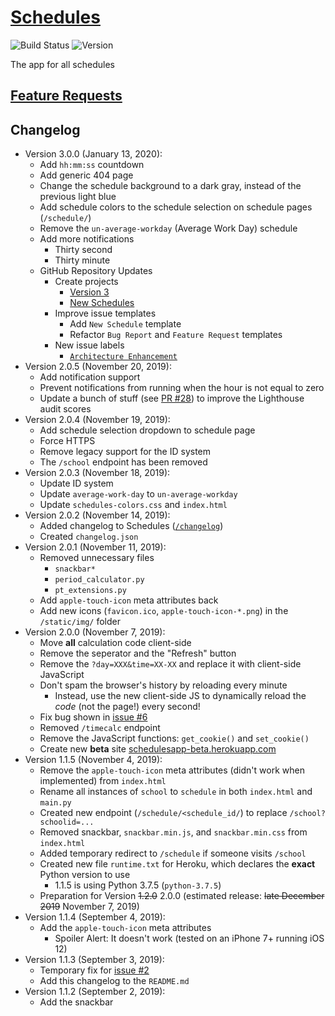 # [Schedules](https://schedulesapp.herokuapp.com/)
![Build Status](https://img.shields.io/travis/com/hkamran80/schedules?style=for-the-badge)
![Version](https://img.shields.io/badge/version-3.0.0-green?style=for-the-badge)

The app for all schedules

## [Feature Requests](https://github.com/hkamran80/schedules/issues?q=is%3Aissue+is%3Aopen+label%3A%22Feature+Request%22)

## Changelog
* Version 3.0.0 (January 13, 2020):
  * Add `hh:mm:ss` countdown
  * Add generic 404 page
  * Change the schedule background to a dark gray, instead of the previous light blue
  * Add schedule colors to the schedule selection on schedule pages (`/schedule/`)
  * Remove the `un-average-workday` (Average Work Day) schedule
  * Add more notifications
    * Thirty second
    * Thirty minute
  * GitHub Repository Updates
    * Create projects
      * [Version 3](https://github.com/hkamran80/schedules/projects/1)
      * [New Schedules](https://github.com/hkamran80/schedules/projects/4)
    * Improve issue templates
      * Add `New Schedule` template
      * Refactor `Bug Report` and `Feature Request` templates
    * New issue labels
      * [`Architecture Enhancement`](https://github.com/hkamran80/schedules/issues?utf8=✓&q=is%3Aissue+label%3A%22Architecture+Enhancement%22)
* Version 2.0.5 (November 20, 2019):
  * Add notification support
  * Prevent notifications from running when the hour is not equal to zero
  * Update a bunch of stuff (see [PR #28](https://github.com/hkamran80/schedules/pull/28)) to improve the Lighthouse audit scores
* Version 2.0.4 (November 19, 2019):
  * Add schedule selection dropdown to schedule page
  * Force HTTPS
  * Remove legacy support for the ID system
  * The `/school` endpoint has been removed
* Version 2.0.3 (November 18, 2019):
  * Update ID system
  * Update `average-work-day` to `un-average-workday`
  * Update `schedules-colors.css` and `index.html`
* Version 2.0.2 (November 14, 2019):
  * Added changelog to Schedules ([`/changelog`](https://schedulesapp.herokuapp.com/changelog))
  * Created `changelog.json`
* Version 2.0.1 (November 11, 2019):
  * Removed unnecessary files
    * `snackbar*`
    * `period_calculator.py`
    * `pt_extensions.py`
  * Add `apple-touch-icon` meta attributes back
  * Add new icons (`favicon.ico`, `apple-touch-icon-*.png`) in the `/static/img/` folder
* Version 2.0.0 (November 7, 2019):
  * Move **all** calculation code client-side
  * Remove the seperator and the "Refresh" button
  * Remove the `?day=XXX&time=XX-XX` and replace it with client-side JavaScript
  * Don't spam the browser's history by reloading every minute
    * Instead, use the new client-side JS to dynamically reload the *code* (not the page!) every second!
  * Fix bug shown in [issue #6](https://github.com/hkamran80/schedules/issues/6)
  * Removed `/timecalc` endpoint
  * Remove the JavaScript functions: `get_cookie()` and `set_cookie()`
  * Create new **beta** site [schedulesapp-beta.herokuapp.com](https://schedulesapp-beta.herokuapp.com/)
* Version 1.1.5 (November 4, 2019):
  * Remove the `apple-touch-icon` meta attributes (didn't work when implemented) from `index.html`
  * Rename all instances of `school` to `schedule` in both `index.html` and `main.py`
  * Created new endpoint (`/schedule/<schedule_id/`) to replace `/school?schoolid=...`
  * Removed snackbar, `snackbar.min.js`, and `snackbar.min.css` from `index.html`
  * Added temporary redirect to `/schedule` if someone visits `/school`
  * Created new file `runtime.txt` for Heroku, which declares the **exact** Python version to use
    * 1.1.5 is using Python 3.7.5 (`python-3.7.5`)
  * Preparation for Version ~~1.2.0~~ 2.0.0 (estimated release: ~~late December 2019~~ November 7, 2019)
* Version 1.1.4 (September 4, 2019):
  * Add the `apple-touch-icon` meta attributes
    * Spoiler Alert: It doesn't work (tested on an iPhone 7+ running iOS 12)
* Version 1.1.3 (September 3, 2019):
  * Temporary fix for [issue #2](https://github.com/hkamran80/schedules/issues/2)
  * Add this changelog to the `README.md`
* Version 1.1.2 (September 2, 2019):
  * Add the snackbar
